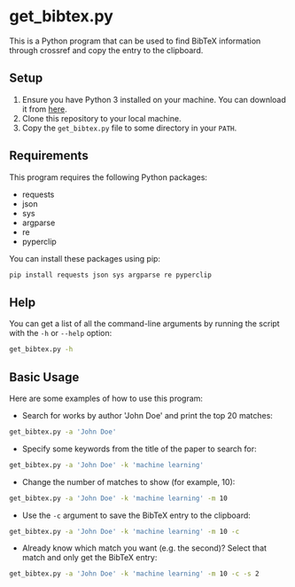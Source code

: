 # get_bibtex.py

This is a Python program that can be used to find BibTeX information through crossref and copy the entry to the clipboard.

## Setup

1. Ensure you have Python 3 installed on your machine. You can download it from [here](https://www.python.org/downloads/).
2. Clone this repository to your local machine.
3. Copy the `get_bibtex.py` file to some directory in your `PATH`.

## Requirements

This program requires the following Python packages:

- requests
- json
- sys
- argparse
- re
- pyperclip

You can install these packages using pip:

```bash
pip install requests json sys argparse re pyperclip
```

## Help

You can get a list of all the command-line arguments by running the script with the `-h` or `--help` option:

```bash
get_bibtex.py -h
```

## Basic Usage

Here are some examples of how to use this program:

- Search for works by author 'John Doe' and print the top 20 matches:

```bash
get_bibtex.py -a 'John Doe'
```

- Specify some keywords from the title of the paper to search for:

```bash
get_bibtex.py -a 'John Doe' -k 'machine learning'
```

- Change the number of matches to show (for example, 10):

```bash
get_bibtex.py -a 'John Doe' -k 'machine learning' -m 10
```

- Use the `-c` argument to save the BibTeX entry to the clipboard:

```bash
get_bibtex.py -a 'John Doe' -k 'machine learning' -m 10 -c
```

- Already know which match you want (e.g. the second)? Select that match and only get the BibTeX entry:

```bash
get_bibtex.py -a 'John Doe' -k 'machine learning' -m 10 -c -s 2
```
